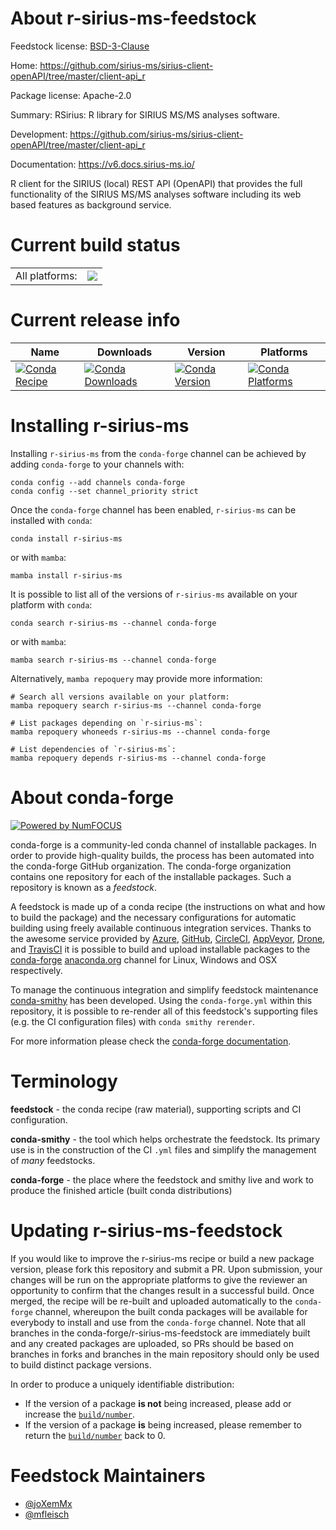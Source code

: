 About r-sirius-ms-feedstock
===========================

Feedstock license: [BSD-3-Clause](https://github.com/conda-forge/r-sirius-ms-feedstock/blob/main/LICENSE.txt)

Home: https://github.com/sirius-ms/sirius-client-openAPI/tree/master/client-api_r

Package license: Apache-2.0

Summary: RSirius: R library for SIRIUS MS/MS analyses software.

Development: https://github.com/sirius-ms/sirius-client-openAPI/tree/master/client-api_r

Documentation: https://v6.docs.sirius-ms.io/

R client for the SIRIUS (local) REST API (OpenAPI) that provides the full functionality of the SIRIUS
MS/MS analyses software including its web based features as background service.


Current build status
====================


<table><tr><td>All platforms:</td>
    <td>
      <a href="https://dev.azure.com/conda-forge/feedstock-builds/_build/latest?definitionId=19433&branchName=main">
        <img src="https://dev.azure.com/conda-forge/feedstock-builds/_apis/build/status/r-sirius-ms-feedstock?branchName=main">
      </a>
    </td>
  </tr>
</table>

Current release info
====================

| Name | Downloads | Version | Platforms |
| --- | --- | --- | --- |
| [![Conda Recipe](https://img.shields.io/badge/recipe-r--sirius--ms-green.svg)](https://anaconda.org/conda-forge/r-sirius-ms) | [![Conda Downloads](https://img.shields.io/conda/dn/conda-forge/r-sirius-ms.svg)](https://anaconda.org/conda-forge/r-sirius-ms) | [![Conda Version](https://img.shields.io/conda/vn/conda-forge/r-sirius-ms.svg)](https://anaconda.org/conda-forge/r-sirius-ms) | [![Conda Platforms](https://img.shields.io/conda/pn/conda-forge/r-sirius-ms.svg)](https://anaconda.org/conda-forge/r-sirius-ms) |

Installing r-sirius-ms
======================

Installing `r-sirius-ms` from the `conda-forge` channel can be achieved by adding `conda-forge` to your channels with:

```
conda config --add channels conda-forge
conda config --set channel_priority strict
```

Once the `conda-forge` channel has been enabled, `r-sirius-ms` can be installed with `conda`:

```
conda install r-sirius-ms
```

or with `mamba`:

```
mamba install r-sirius-ms
```

It is possible to list all of the versions of `r-sirius-ms` available on your platform with `conda`:

```
conda search r-sirius-ms --channel conda-forge
```

or with `mamba`:

```
mamba search r-sirius-ms --channel conda-forge
```

Alternatively, `mamba repoquery` may provide more information:

```
# Search all versions available on your platform:
mamba repoquery search r-sirius-ms --channel conda-forge

# List packages depending on `r-sirius-ms`:
mamba repoquery whoneeds r-sirius-ms --channel conda-forge

# List dependencies of `r-sirius-ms`:
mamba repoquery depends r-sirius-ms --channel conda-forge
```


About conda-forge
=================

[![Powered by
NumFOCUS](https://img.shields.io/badge/powered%20by-NumFOCUS-orange.svg?style=flat&colorA=E1523D&colorB=007D8A)](https://numfocus.org)

conda-forge is a community-led conda channel of installable packages.
In order to provide high-quality builds, the process has been automated into the
conda-forge GitHub organization. The conda-forge organization contains one repository
for each of the installable packages. Such a repository is known as a *feedstock*.

A feedstock is made up of a conda recipe (the instructions on what and how to build
the package) and the necessary configurations for automatic building using freely
available continuous integration services. Thanks to the awesome service provided by
[Azure](https://azure.microsoft.com/en-us/services/devops/), [GitHub](https://github.com/),
[CircleCI](https://circleci.com/), [AppVeyor](https://www.appveyor.com/),
[Drone](https://cloud.drone.io/welcome), and [TravisCI](https://travis-ci.com/)
it is possible to build and upload installable packages to the
[conda-forge](https://anaconda.org/conda-forge) [anaconda.org](https://anaconda.org/)
channel for Linux, Windows and OSX respectively.

To manage the continuous integration and simplify feedstock maintenance
[conda-smithy](https://github.com/conda-forge/conda-smithy) has been developed.
Using the ``conda-forge.yml`` within this repository, it is possible to re-render all of
this feedstock's supporting files (e.g. the CI configuration files) with ``conda smithy rerender``.

For more information please check the [conda-forge documentation](https://conda-forge.org/docs/).

Terminology
===========

**feedstock** - the conda recipe (raw material), supporting scripts and CI configuration.

**conda-smithy** - the tool which helps orchestrate the feedstock.
                   Its primary use is in the construction of the CI ``.yml`` files
                   and simplify the management of *many* feedstocks.

**conda-forge** - the place where the feedstock and smithy live and work to
                  produce the finished article (built conda distributions)


Updating r-sirius-ms-feedstock
==============================

If you would like to improve the r-sirius-ms recipe or build a new
package version, please fork this repository and submit a PR. Upon submission,
your changes will be run on the appropriate platforms to give the reviewer an
opportunity to confirm that the changes result in a successful build. Once
merged, the recipe will be re-built and uploaded automatically to the
`conda-forge` channel, whereupon the built conda packages will be available for
everybody to install and use from the `conda-forge` channel.
Note that all branches in the conda-forge/r-sirius-ms-feedstock are
immediately built and any created packages are uploaded, so PRs should be based
on branches in forks and branches in the main repository should only be used to
build distinct package versions.

In order to produce a uniquely identifiable distribution:
 * If the version of a package **is not** being increased, please add or increase
   the [``build/number``](https://docs.conda.io/projects/conda-build/en/latest/resources/define-metadata.html#build-number-and-string).
 * If the version of a package **is** being increased, please remember to return
   the [``build/number``](https://docs.conda.io/projects/conda-build/en/latest/resources/define-metadata.html#build-number-and-string)
   back to 0.

Feedstock Maintainers
=====================

* [@joXemMx](https://github.com/joXemMx/)
* [@mfleisch](https://github.com/mfleisch/)

